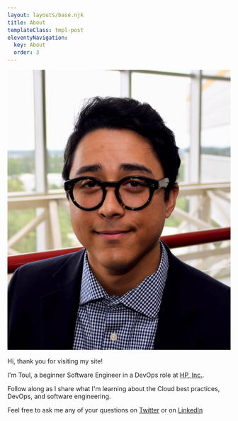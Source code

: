 ```yaml
---
layout: layouts/base.njk
title: About
templateClass: tmpl-post
eleventyNavigation:
  key: About
  order: 3
---
```



<img src = "../img/toul-at-the-toulbox.jpg" class="selfie"/>

Hi, thank you for visiting my site! 

I'm Toul, a beginner Software Engineer in a DevOps role at [HP, Inc.](https://www.linkedin.com/in/llcranmer/). 

Follow along as I share what I'm learning about the Cloud best practices, DevOps, and software engineering. 

Feel free to ask me any of your questions on [Twitter](https://twitter.com/home) or on [LinkedIn](https://www.linkedin.com/in/llcranmer/)